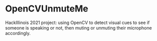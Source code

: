 # OpenCVUnmuteMe
HackIllinois 2021 project: using OpenCV to detect visual cues to see if someone is speaking or not, then muting or unmuting their microphone accordingly.
